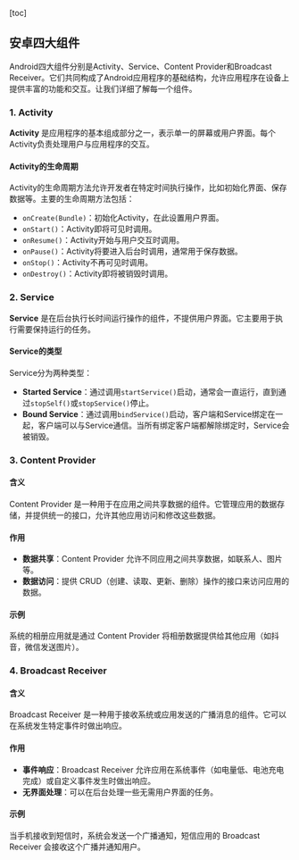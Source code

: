 [toc]

## 安卓四大组件

Android四大组件分别是Activity、Service、Content Provider和Broadcast Receiver。它们共同构成了Android应用程序的基础结构，允许应用程序在设备上提供丰富的功能和交互。让我们详细了解每一个组件。

### 1. Activity

**Activity** 是应用程序的基本组成部分之一，表示单一的屏幕或用户界面。每个Activity负责处理用户与应用程序的交互。

#### Activity的生命周期

Activity的生命周期方法允许开发者在特定时间执行操作，比如初始化界面、保存数据等。主要的生命周期方法包括：

- `onCreate(Bundle)`：初始化Activity，在此设置用户界面。
- `onStart()`：Activity即将可见时调用。
- `onResume()`：Activity开始与用户交互时调用。
- `onPause()`：Activity将要进入后台时调用，通常用于保存数据。
- `onStop()`：Activity不再可见时调用。
- `onDestroy()`：Activity即将被销毁时调用。

### 2. Service

**Service** 是在后台执行长时间运行操作的组件，不提供用户界面。它主要用于执行需要保持运行的任务。

#### Service的类型

Service分为两种类型：

- **Started Service**：通过调用`startService()`启动，通常会一直运行，直到通过`stopSelf()`或`stopService()`停止。
- **Bound Service**：通过调用`bindService()`启动，客户端和Service绑定在一起，客户端可以与Service通信。当所有绑定客户端都解除绑定时，Service会被销毁。

### 3. Content Provider

#### 含义

Content Provider 是一种用于在应用之间共享数据的组件。它管理应用的数据存储，并提供统一的接口，允许其他应用访问和修改这些数据。

#### 作用

- **数据共享**：Content Provider 允许不同应用之间共享数据，如联系人、图片等。
- **数据访问**：提供 CRUD（创建、读取、更新、删除）操作的接口来访问应用的数据。

#### 示例

系统的相册应用就是通过 Content Provider 将相册数据提供给其他应用（如抖音，微信发送图片）。

### 4. Broadcast Receiver

#### 含义

Broadcast Receiver 是一种用于接收系统或应用发送的广播消息的组件。它可以在系统发生特定事件时做出响应。

#### 作用

- **事件响应**：Broadcast Receiver 允许应用在系统事件（如电量低、电池充电完成）或自定义事件发生时做出响应。
- **无界面处理**：可以在后台处理一些无需用户界面的任务。

#### 示例

当手机接收到短信时，系统会发送一个广播通知，短信应用的 Broadcast Receiver 会接收这个广播并通知用户。


